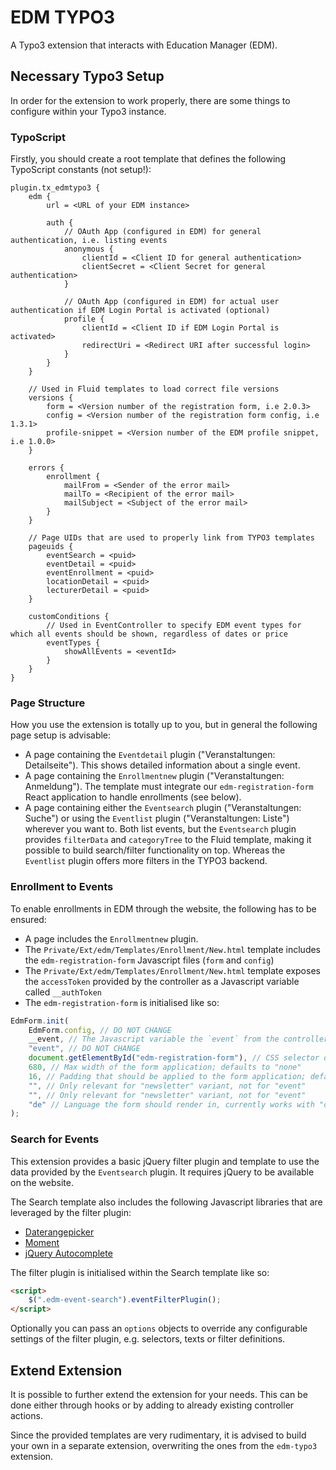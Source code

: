 # EDM TYPO3

A Typo3 extension that interacts with Education Manager (EDM).

## Necessary Typo3 Setup

In order for the extension to work properly, there are some things to configure within your Typo3 instance.

### TypoScript

Firstly, you should create a root template that defines the following TypoScript constants (not setup!):

```typoscript
plugin.tx_edmtypo3 {
    edm {
        url = <URL of your EDM instance>

        auth {
            // OAuth App (configured in EDM) for general authentication, i.e. listing events
            anonymous {
                clientId = <Client ID for general authentication>
                clientSecret = <Client Secret for general authentication>
            }
      
            // OAuth App (configured in EDM) for actual user authentication if EDM Login Portal is activated (optional)
            profile {
                clientId = <Client ID if EDM Login Portal is activated>
                redirectUri = <Redirect URI after successful login>
            }
        }
    }

    // Used in Fluid templates to load correct file versions
    versions {
        form = <Version number of the registration form, i.e 2.0.3>
        config = <Version number of the registration form config, i.e 1.3.1>
        profile-snippet = <Version number of the EDM profile snippet, i.e 1.0.0>
    }

    errors {
        enrollment {
            mailFrom = <Sender of the error mail>
            mailTo = <Recipient of the error mail>
            mailSubject = <Subject of the error mail>
        }
    }

    // Page UIDs that are used to properly link from TYPO3 templates
    pageuids {
        eventSearch = <puid>
        eventDetail = <puid>
        eventEnrollment = <puid>
        locationDetail = <puid>
        lecturerDetail = <puid>
    }

    customConditions {
        // Used in EventController to specify EDM event types for which all events should be shown, regardless of dates or price
        eventTypes {
            showAllEvents = <eventId>
        }
    }
}
```

### Page Structure

How you use the extension is totally up to you, but in general the following page setup is advisable:

- A page containing the `Eventdetail` plugin ("Veranstaltungen: Detailseite"). This shows detailed information about a single event.
- A page containing the `Enrollmentnew` plugin ("Veranstaltungen: Anmeldung"). The template must integrate our `edm-registration-form` React application to handle enrollments (see below).
- A page containing either the `Eventsearch` plugin ("Veranstaltungen: Suche") or using the `Eventlist` plugin ("Veranstaltungen: Liste") wherever you want to. Both list events, but the `Eventsearch` plugin provides `filterData` and `categoryTree` to the Fluid template, making it possible to build search/filter functionality on top. Whereas the `Eventlist` plugin offers more filters in the TYPO3 backend.

### Enrollment to Events

To enable enrollments in EDM through the website, the following has to be ensured:

- A page includes the `Enrollmentnew` plugin.
- The `Private/Ext/edm/Templates/Enrollment/New.html` template includes the `edm-registration-form` Javascript files (`form` and `config`)
- The `Private/Ext/edm/Templates/Enrollment/New.html` template exposes the `accessToken` provided by the controller as a Javascript variable called `__authToken`
- The `edm-registration-form` is initialised like so:

```javascript
EdmForm.init(
    EdmForm.config, // DO NOT CHANGE
    __event, // The Javascript variable the `event` from the controller is stored into
    "event", // DO NOT CHANGE
    document.getElementById("edm-registration-form"), // CSS selector of an HTML element the form is attached to
    680, // Max width of the form application; defaults to "none"
    16, // Padding that should be applied to the form application; defaults to 0
    "", // Only relevant for "newsletter" variant, not for "event"
    "", // Only relevant for "newsletter" variant, not for "event"
    "de" // Language the form should render in, currently works with "de", "en", "fr" and "es"; defaults to "de"
);
```

### Search for Events

This extension provides a basic jQuery filter plugin and template to use the data provided by the `Eventsearch` plugin. It requires jQuery to be available on the website.

The Search template also includes the following Javascript libraries that are leveraged by the filter plugin:

- [Daterangepicker](https://www.daterangepicker.com/)
- [Moment](https://momentjs.com/)
- [jQuery Autocomplete](https://jqueryui.com/autocomplete/)

The filter plugin is initialised within the Search template like so:

```html
<script>
    $(".edm-event-search").eventFilterPlugin();
</script>
```

Optionally you can pass an `options` objects to override any configurable settings of the filter plugin, e.g. selectors, texts or filter definitions.

## Extend Extension

It is possible to further extend the extension for your needs. This can be done either through hooks or by adding to already existing controller actions.

Since the provided templates are very rudimentary, it is advised to build your own in a separate extension, overwriting the ones from the `edm-typo3` extension.
